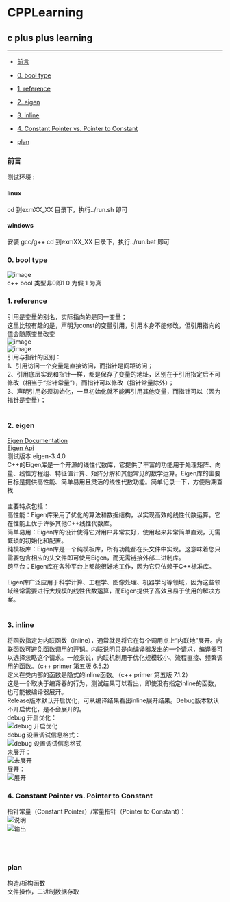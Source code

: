 # CPPLearning
## c plus plus learning <br>
****
* [前言](#前言) <br>
* [0. bool type](#0-bool-type) <br>
* [1. reference](#1-reference) <br>
* [2. eigen](#2-eigen) <br>
* [3. inline](#3-inline) <br>
* [4. Constant Pointer vs. Pointer to Constant](#4-Constant-Pointer-vs-Pointer-to-Constant) <br>

* [plan](#plan) <br>

### 前言
测试环境 : <br>
#### linux 
cd 到exmXX_XX 目录下，执行../run.sh 即可 <br>
#### windows 
安装 gcc/g++
cd 到exmXX_XX 目录下，执行../run.bat 即可 <br>


### 0. bool type
![image](./exm0_bool/e0_bool.jpg) <br>
c++ bool 类型非0即1  0 为假 1 为真 
<br>

### 1. reference
引用是变量的别名，实际指向的是同一变量；<br>
这里比较有趣的是，声明为const的变量引用，引用本身不能修改，但引用指向的值会随原变量改变<br>
![image](./exm1_reference/e1_ref_1.jpg) <br>
![image](./exm1_reference/e1_ref_2.jpg) <br>
引用与指针的区别：<br>
1、引用访问一个变量是直接访问，而指针是间距访问；<br>
2、引用底层实现和指针一样，都是保存了变量的地址，区别在于引用指定后不可修改（相当于“指针常量”），而指针可以修改（指针常量除外）；<br>
3、声明引用必须初始化，一旦初始化就不能再引用其他变量，而指针可以（因为指针是变量）；<br>
<br>

### 2. eigen
[Eigen Documentation](https://eigen.tuxfamily.org/index.php?title=Main_Page#Documentation)  <br>
[Eigen Api](https://eigen.tuxfamily.org/dox/annotated.html) <br>
测试版本 eigen-3.4.0 <br>
C++的Eigen库是一个开源的线性代数库，它提供了丰富的功能用于处理矩阵、向量、线性方程组、特征值计算、矩阵分解和其他常见的数学运算。Eigen库的主要目标是提供高性能、简单易用且灵活的线性代数功能。简单记录一下，方便后期查找<br>
<br>
主要特点包括：<br>
高性能：Eigen库采用了优化的算法和数据结构，以实现高效的线性代数运算。它在性能上优于许多其他C++线性代数库。<br>
简单易用：Eigen库的设计使得它对用户非常友好，使用起来非常简单直观，无需繁琐的初始化和配置。<br>
纯模板库：Eigen库是一个纯模板库，所有功能都在头文件中实现。这意味着您只需要包含相应的头文件即可使用Eigen，而无需链接外部二进制库。<br>
跨平台：Eigen库在各种平台上都能很好地工作，因为它只依赖于C++标准库。<br>
<br>
Eigen库广泛应用于科学计算、工程学、图像处理、机器学习等领域，因为这些领域经常需要进行大规模的线性代数运算，而Eigen提供了高效且易于使用的解决方案。<br>
<br>

### 3. inline
将函数指定为内联函数（inline），通常就是将它在每个调用点上“内联地”展开。内联函数可避免函数调用的开销。内联说明只是向编译器发出的一个请求，编译器可以选择忽略这个请求。一般来说，内联机制用于优化规模较小、流程直接、频繁调用的函数。（c++ primer 第五版 6.5.2）<br>
定义在类内部的函数是隐式的inline函数。（c++ primer 第五版 7.1.2）<br>
这是一个取决于编译器的行为，测试结果可以看出，即使没有指定inline的函数，也可能被编译器展开。<br>
Release版本默认开启优化，可从编译结果看出inline展开结果。Debug版本默认不开启优化，是不会展开的。<br>
debug 开启优化：<br>
![debug 开启优化](./exm3_inline/e3_inline_0.jpg) <br>
debug 设置调试信息格式：<br>
![debug 设置调试信息格式](./exm3_inline/e3_inline_1.jpg) <br>
未展开：<br>
![未展开](./exm3_inline/e3_inline_2.jpg) <br>
展开：<br>
![展开](./exm3_inline/e3_inline_3.jpg) <br>

### 4. Constant Pointer vs. Pointer to Constant
指针常量（Constant Pointer）/常量指针（Pointer to Constant）：<br>
![说明](./exm4_const_pointer/e4_const_pointer_1.jpg) <br>
![输出](./exm4_const_pointer/e4_const_pointer_2.jpg) <br>

<br>
<br>

### plan
构造/析构函数 <br>
文件操作，二进制数据存取<br>

